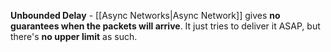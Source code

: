 **Unbounded Delay** - [[Async Networks|Async Network]] gives **no guarantees when the packets will arrive**. It just tries to deliver it ASAP, but there's **no upper limit** as such.
